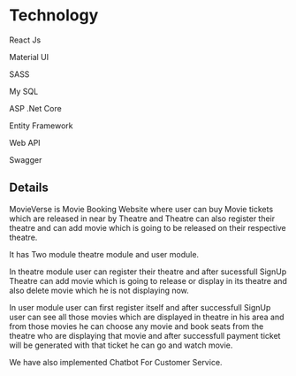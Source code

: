 # Technology

React Js

Material UI

SASS

My SQL

ASP .Net Core

Entity Framework 

Web API

Swagger


## Details

MovieVerse is Movie Booking Website where user can buy Movie tickets which are released in near by Theatre and Theatre can also register their theatre and can add movie which is going to be released on their respective theatre.

It has Two module theatre module and user module.

In theatre module user can register their theatre and after sucessfull SignUp Theatre can add movie which is going to release or display in its theatre and also delete movie which he is not displaying now.

In user module user can first register itself and after successfull SignUp user can see all those movies which are displayed in theatre in his area and from those movies he can choose any movie and book seats from the theatre who are displaying that movie and after successfull payment ticket will be generated with that ticket he can go and watch movie.

We have also implemented Chatbot For Customer Service.
